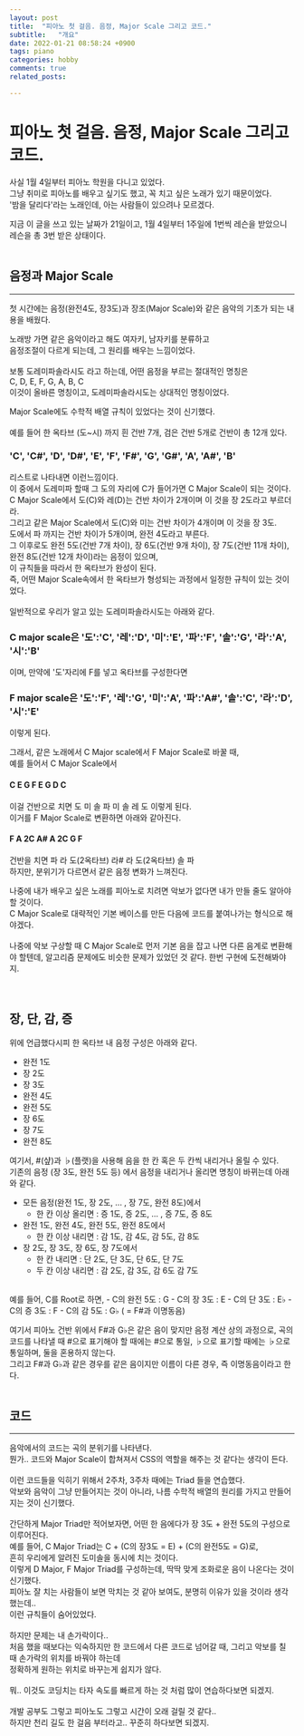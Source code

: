 ```yaml
---
layout: post
title:  "피아노 첫 걸음. 음정, Major Scale 그리고 코드."
subtitle:   "개요"
date: 2022-01-21 08:58:24 +0900
tags: piano
categories: hobby
comments: true
related_posts:

---
```


# 피아노 첫 걸음. 음정, Major Scale 그리고 코드.<br/>

사실 1월 4일부터 피아노 학원을 다니고 있었다.<br/>
그냥 취미로 피아노를 배우고 싶기도 했고, 꼭 치고 싶은 노래가 있기 때문이었다.<br/>
'밤을 달리다'라는 노래인데, 아는 사람들이 있으려나 모르겠다.<br/>

지금 이 글을 쓰고 있는 날짜가 21일이고, 1월 4일부터 1주일에 1번씩 레슨을 받았으니  
레슨을 총 3번 받은 상태이다.  
<br/>

## 음정과 Major Scale
---
첫 시간에는 음정(완전4도, 장3도)과 장조(Major Scale)와 같은 음악의 기초가 되는 내용을 배웠다.<br/>

노래방 가면 같은 음악이라고 해도 여자키, 남자키를 분류하고<br/>
음정조절이 다르게 되는데, 그 원리를 배우는 느낌이었다.<br/>
<br/>
보통 도레미파솔라시도 라고 하는데, 어떤 음정을 부르는 절대적인 명칭은<br/>
C, D, E, F, G, A, B, C<br/>
이것이 올바른 명칭이고, 도레미파솔라시도는 상대적인 명칭이었다.<br/>

Major Scale에도 수학적 배열 규칙이 있었다는 것이 신기했다.<br/>
<br/>
예를 들어 한 옥타브 (도~시) 까지 흰 건반 7개, 검은 건반 5개로 건반이 총 12개 있다.<br/>

### 'C', 'C#', 'D', 'D#', 'E', 'F', 'F#', 'G', 'G#', 'A', 'A#', 'B'
리스트로 나타내면 이런느낌이다.<br/>
이 중에서 도레미파 할때 그 도의 자리에 C가 들어가면 C Major Scale이 되는 것이다.<br/>
C Major Scale에서 도(C)와 레(D)는 건반 차이가 2개이며 이 것을 장 2도라고 부르더라.<br/>
그리고 같은 Major Scale에서 도(C)와 미는 건반 차이가 4개이며 이 것을 장 3도.<br/>
도에서 파 까지는 건반 차이가 5개이며, 완전 4도라고 부른다.<br/>
그 이후로도 완전 5도(건반 7개 차이), 장 6도(건반 9개 차이), 장 7도(건반 11개 차이), 완전 8도(건반 12개 차이)라는 음정이 있으며,<br/>
이 규칙들을 따라서 한 옥타브가 완성이 된다.<br/>
즉, 어떤 Major Scale속에서 한 옥타브가 형성되는 과정에서 일정한 규칙이 있는 것이었다.<br/>
<br/>
일반적으로 우리가 알고 있는 도레미파솔라시도는 아래와 같다.<br/>

### C major scale은 '도':'C', '레':'D', '미':'E', '파':'F', '솔':'G', '라':'A', '시':'B'<br/>

이며, 만약에 '도'자리에 F를 넣고 옥타브를 구성한다면<br/>

### F major scale은 '도':'F', '레':'G', '미':'A', '파':'A#', '솔':'C', '라':'D', '시':'E'<br/>

이렇게 된다.<br/>

그래서, 같은 노래에서 C Major scale에서 F Major Scale로 바꿀 때,<br/>
예를 들어서 C Major Scale에서<br/>

#### C E G F E G D C

이걸 건반으로 치면 도 미 솔 파 미 솔 레 도 이렇게 된다.<br/>
이거를 F Major Scale로 변환하면 아래와 같아진다.<br/>

#### F A 2C A# A 2C G F

건반을 치면 파 라 도(2옥타브) 라# 라 도(2옥타브) 솔 파<br/>
하지만, 분위기가 다르면서 같은 음정 변화가 느껴진다.<br/>

나중에 내가 배우고 싶은 노래를 피아노로 치려면 악보가 없다면 내가 만들 줄도 알아야 할 것이다.<br/>
C Major Scale로 대략적인 기본 베이스를 만든 다음에 코드를 붙여나가는 형식으로 해야겠다.<br/>
<br/>
나중에 악보 구상할 때 C Major Scale로 먼저 기본 음을 잡고 나면 다른 음계로 변환해야 할텐데, 
알고리즘 문제에도 비슷한 문제가 있었던 것 같다. 한번 구현에 도전해봐야지.<br/>
<br/>
<br/>

## 장, 단, 감, 증<br/>

위에 언급했다시피 한 옥타브 내 음정 구성은 아래와 같다.<br/>

- 완전 1도
- 장 2도
- 장 3도
- 완전 4도
- 완전 5도
- 장 6도
- 장 7도
- 완전 8도

여기서, #(샾)과 ♭(플랫)을 사용해 음을 한 칸 혹은 두 칸씩 내리거나 올릴 수 있다.<br/>
기존의 음정 (장 3도, 완전 5도 등) 에서 음정을 내리거나 올리면 명칭이 바뀌는데 아래와 같다.<br/>

- 모든 음정(완전 1도, 장 2도, ... , 장 7도, 완전 8도)에서
    + 한 칸 이상 올리면 : 증 1도, 증 2도, ... , 증 7도, 증 8도
- 완전 1도, 완전 4도, 완전 5도, 완전 8도에서
    + 한 칸 이상 내리면 : 감 1도, 감 4도, 감 5도, 감 8도
- 장 2도, 장 3도, 장 6도, 장 7도에서
    + 한 칸 내리면 : 단 2도, 단 3도, 단 6도, 단 7도
    + 두 칸 이상 내리면 : 감 2도, 감 3도, 감 6도 감 7도
<br/>
예를 들어, C를 Root로 하면,
- C의 완전 5도 : G
- C의 장 3도 : E
- C의 단 3도 : E♭
- C의 증 3도 : F
- C의 감 5도 : G♭ ( = F#과 이명동음)

여기서 피아노 건반 위에서 F#과 G♭은 같은 음이 맞지만 음정 계산 상의 과정으로, 곡의 코드를 나타낼 때 #으로 표기해야 할 때에는 #으로 통일, ♭으로 표기할 때에는 ♭으로 통일하며, 둘을 혼용하지 않는다.<br/>
그리고 F#과 G♭과 같은 경우를 같은 음이지만 이름이 다른 경우, 즉 이명동음이라고 한다.<br/>
<br/>

## 코드
---
음악에서의 코드는 곡의 분위기를 나타낸다.<br/>
뭔가.. 코드와 Major Scale이 합쳐져서 CSS의 역할을 해주는 것 같다는 생각이 든다.<br/>
<br/>
이런 코드들을 익히기 위해서 2주차, 3주차 때에는 Triad 들을 연습했다.<br/>
악보와 음악이 그냥 만들어지는 것이 아니라, 나름 수학적 배열의 원리를 가지고 만들어 지는 것이 신기했다.<br/>
<br/>
간단하게 Major Triad만 적어보자면, 어떤 한 음에다가 장 3도 + 완전 5도의 구성으로 이루어진다.<br/>
예를 들어, C Major Triad는 C + (C의 장3도 = E) + (C의 완전5도 = G)로, <br/>
흔히 우리에게 알려진 도미솔을 동시에 치는 것이다.<br/>
이렇게 D Major, F Major Triad를 구성하는데, 딱딱 맞게 조화로운 음이 나온다는 것이 신기했다.<br/>
피아노 잘 치는 사람들이 보면 막치는 것 같아 보여도, 분명히 이유가 있을 것이라 생각했는데..<br/>
이런 규칙들이 숨어있었다.<br/>
<br/>
하지만 문제는 내 손가락이다..<br/>
처음 했을 때보다는 익숙하지만 한 코드에서 다른 코드로 넘어갈 때, 그리고 악보를 칠 때 손가락의 위치를 바꿔야 하는데<br/>
정확하게 원하는 위치로 바꾸는게 쉽지가 않다.<br/>
<br/>
뭐.. 이것도 코딩치는 타자 속도를 빠르게 하는 것 처럼 많이 연습하다보면 되겠지.<br/>
<br/>
개발 공부도 그렇고 피아노도 그렇고 시간이 오래 걸릴 것 같다..<br/>
하지만 천리 길도 한 걸음 부터라고.. 꾸준히 하다보면 되겠지.<br/>
  